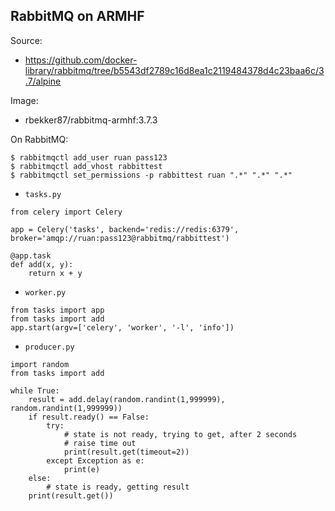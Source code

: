 ## RabbitMQ on ARMHF

Source:
- https://github.com/docker-library/rabbitmq/tree/b5543df2789c16d8ea1c2119484378d4c23baa6c/3.7/alpine

Image:
- rbekker87/rabbitmq-armhf:3.7.3

On RabbitMQ:

```
$ rabbitmqctl add_user ruan pass123
$ rabbitmqctl add_vhost rabbittest
$ rabbitmqctl set_permissions -p rabbittest ruan ".*" ".*" ".*"
```

- `tasks.py`

```
from celery import Celery

app = Celery('tasks', backend='redis://redis:6379', broker='amqp://ruan:pass123@rabbitmq/rabbittest')

@app.task
def add(x, y):
    return x + y
```

- `worker.py`

```
from tasks import app
from tasks import add
app.start(argv=['celery', 'worker', '-l', 'info'])
```

- `producer.py`

```
import random
from tasks import add

while True:
    result = add.delay(random.randint(1,999999), random.randint(1,999999))
    if result.ready() == False:
        try:
            # state is not ready, trying to get, after 2 seconds
            # raise time out
            print(result.get(timeout=2))
        except Exception as e:
            print(e)
    else:
        # state is ready, getting result
	print(result.get())
```
